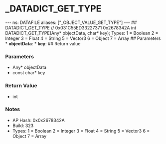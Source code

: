 # _DATADICT_GET_TYPE

--- ns: DATAFILE aliases: ["_OBJECT_VALUE_GET_TYPE"] --- ## DATADICT_GET_TYPE  // 0x031C55ED33227371 0x2678342A int DATADICT_GET_TYPE(Any* objectData, char* key);  Types: 1 = Boolean 2 = Integer 3 = Float 4 = String 5 = Vector3 6 = Object 7 = Array  ## Parameters * **objectData**: * **key**:  ## Return value

### Parameters
* Any* objectData
* const char* key

### Return Value
* int

### Notes
* AP Hash: 0x0x2678342A
* Build: 323
* Types:
1 = Boolean
2 = Integer
3 = Float
4 = String
5 = Vector3
6 = Object
7 = Array

